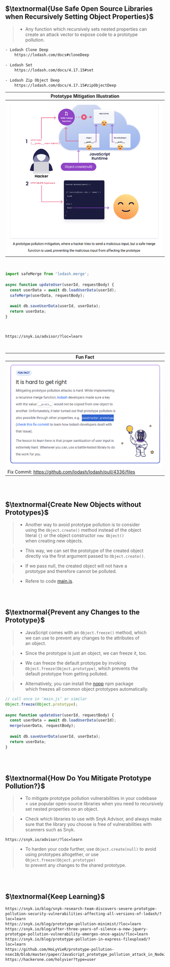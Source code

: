 ## $\textnormal{Use Safe Open Source Libraries when Recursively Setting Object Properties}$

> - Any function which recursively sets nested properties can <br />
    create an attack vector to expose code to a prototype <br />
    pollution.

```plaintext
- Lodash Clone Deep
    https://lodash.com/docs#cloneDeep

- Lodash Set
    https://lodash.com/docs/4.17.15#set

- Lodash Zip Object Deep
    https://lodash.com/docs/4.17.15#zipObjectDeep
```

| Prototype Mitigation Illustration |
| --------------------------------- |
| ![prototype-mitigation-illustration](./images/03-prototype-pollution-mitigation.png) |

<br />

```typescript
import safeMerge from 'lodash.merge';

async function updateUser(userId, requestBody) {
  const userData = await db.loadUserData(userId);
  safeMerge(userData, requestBody);

  await db.saveUserData(userId, userData);
  return userData;
}
```

<br />

```plaintext
https://snyk.io/advisor/?loc=learn
```

<br />

| Fun Fact |
| -------- |
| ![fun-fact](./images/04-fun-fact.png) |
| Fix Commit: https://github.com/lodash/lodash/pull/4336/files |

<br />
<br />



## $\textnormal{Create New Objects without Prototypes}$

> - Another way to avoid prototype pollution is to consider <br />
    using the `Object.create()` method instead of the object <br />
    literal `{}` or the object constructor `new Object()` <br />
    when creating new objects.

> - This way, we can set the prototype of the created object <br />
    directly via the first argument passed to `Object.create()`.

> - If we pass null, the created object will not have a <br />
    prototype and therefore cannot be polluted.

> - Refere to code [main.js](./code/main.js).

<br />
<br />



## $\textnormal{Prevent any Changes to the Prototype}$

> - JavaScript comes with an `Object.freeze()` method, which <br />
    we can use to prevent any changes to the attributes of <br />
    an object.

> - Since the prototype is just an object, we can freeze it, too.

> - We can freeze the default prototype by invoking <br />
    `Object.freeze(Object.prototype)`, which prevents the <br />
    default prototype from getting polluted.

> - Alternatively, you can install the [nopp](https://www.npmjs.com/package/nopp) npm package <br />
    which freezes all common object prototypes automatically.

```typescript
// call once in ‘main.js’ or similar
Object.freeze(Object.prototype);

async function updateUser(userId, requestBody) {
  const userData = await db.loadUserData(userId);
  merge(userData, requestBody);

  await db.saveUserData(userId, userData);
  return userData;
}
```

<br />
<br />



## $\textnormal{How Do You Mitigate Prototype Pollution?}$

> - To mitigate prototype pollution vulnerabilities in your codebase <br /><
    use popular open-source libraries when you need to recursively <br />
    set nested properties on an object.

> - Check which libraries to use with Snyk Advisor, and always make <br />
    sure that the library you choose is free of vulnerabilities with <br />
    scanners such as Snyk.

```plaintext
https://snyk.io/advisor/?loc=learn
```

> - To harden your code further, use `Object.create(null)` to avoid  <br />
    using prototypes altogether, or use `Object.freeze(Object.prototype)` <br />
    to prevent any changes to the shared prototype.

<br />
<br />



## $\textnormal{Keep Learning}$

```plaintext
https://snyk.io/blog/snyk-research-team-discovers-severe-prototype-pollution-security-vulnerabilities-affecting-all-versions-of-lodash/?loc=learn
https://snyk.io/blog/prototype-pollution-minimist/?loc=learn
https://snyk.io/blog/after-three-years-of-silence-a-new-jquery-prototype-pollution-vulnerability-emerges-once-again/?loc=learn
https://snyk.io/blog/prototype-pollution-in-express-fileupload/?loc=learn
https://github.com/HoLyVieR/prototype-pollution-nsec18/blob/master/paper/JavaScript_prototype_pollution_attack_in_NodeJS.pdf
https://hackerone.com/holyvier?type=user
```
